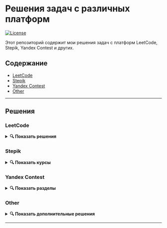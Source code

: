 # Решения задач с различных платформ

[![License](https://img.shields.io/badge/license-MIT-blue.svg)](LICENSE)

Этот репозиторий содержит мои решения задач с платформ LeetCode, Stepik, Yandex Contest и других.

## Содержание
- [LeetCode](#leetcode)
- [Stepik](#stepik)
- [Yandex Contest](#yandex-contest)
- [Other](#other)

---

## Решения

### LeetCode
<details>
<summary><b>🔍 Показать решения</b></summary>

#### [N7M: Reverse Integer](leetcode/N7M_Reverse_Integer/)
#### [N41H: First Missing Positive](leetcode/N41H_First_missing_positive/)
</details>

### Stepik
<details>
<summary><b>🔍 Показать курсы</b></summary>

#### [Курс Егорова](Stepik/Egoroff_indie_course/)
#### [Python Generation Advanced](Stepik/Python_generation_adv/)
</details>

### Yandex Contest
<details>
<summary><b>🔍 Показать разделы</b></summary>

### Пробные задачи по алгоритмам:
#### [Первые шаги](Yandex_Contest/first/)

#### [Введение](Yandex_Contest/introduction/)
#### [Структуры данных](Yandex_Contest/data_structures/)
#### [Рекурсия и сортировки](Yandex_Contest/recursion%20_and_sorting/)
</details>

### Other
<details>
<summary><b>🔍 Показать дополнительные решения</b></summary>

#### [Palindrome](Other/palindrome/)
</details>

---
